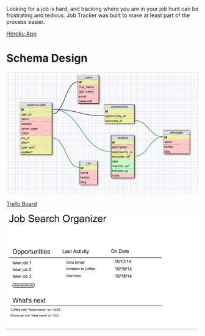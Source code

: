 Looking for a job is hard, and tracking where you are in your job hunt can be frustrating and tedious. Job Tracker was built to make at least part of the process easier.

[Heroku App](https://infinite-caverns-1069.herokuapp.com)
# Schema Design

![schema design](schema.png)

[Trello Board](https://trello.com/b/GVz5lt8Y/job-tracker-app)

![possible homepage wireframe](wireframe_home.png)

